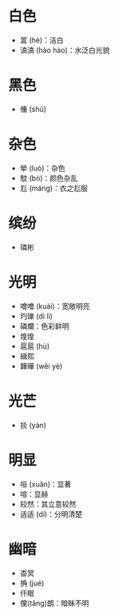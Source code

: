 # 白色
* 翯 (hè)：洁白
* 滈滈 (hào hào)：水泛白光貌
# 黑色
* 儵 (shū)
# 杂色
* 犖 (luò)：杂色
* 駮 (bó)：颜色杂乱
* 尨 (máng)：衣之尨服

# 缤纷
* 璘彬

# 光明
* 噲噲 (kuài)：宽敞明亮
* 玓瓅 (dì lì)
* 磷爛：色彩鲜明
* 煌煌
* 扈扈 (hù)
* 緝熙
* 韡曄 (wěi yè)
# 光芒
* 掞 (yàn)
# 明显
* 咺 (xuǎn)：显著
* 喧：显赫
* 较然：其立意较然
* 适适 (dí)：分明清楚
# 幽暗
* 杳冥
* 捔 (jué)
* 仟眠
* 儻(tǎng)朗：暗眛不明


